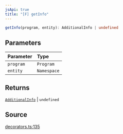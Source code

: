 ```yaml
---
jsApi: true
title: "[F] getInfo"
---
```


```ts
getInfo(program, entity): AdditionalInfo | undefined
```

## Parameters

| Parameter | Type        |
| :-------- | :---------- |
| `program` | `Program`   |
| `entity`  | `Namespace` |

## Returns

[`AdditionalInfo`](Interface.AdditionalInfo.md) \| `undefined`

## Source

[decorators.ts:135](https://github.com/markcowl/cadl/blob/3db15286/packages/openapi/src/decorators.ts#L135)
